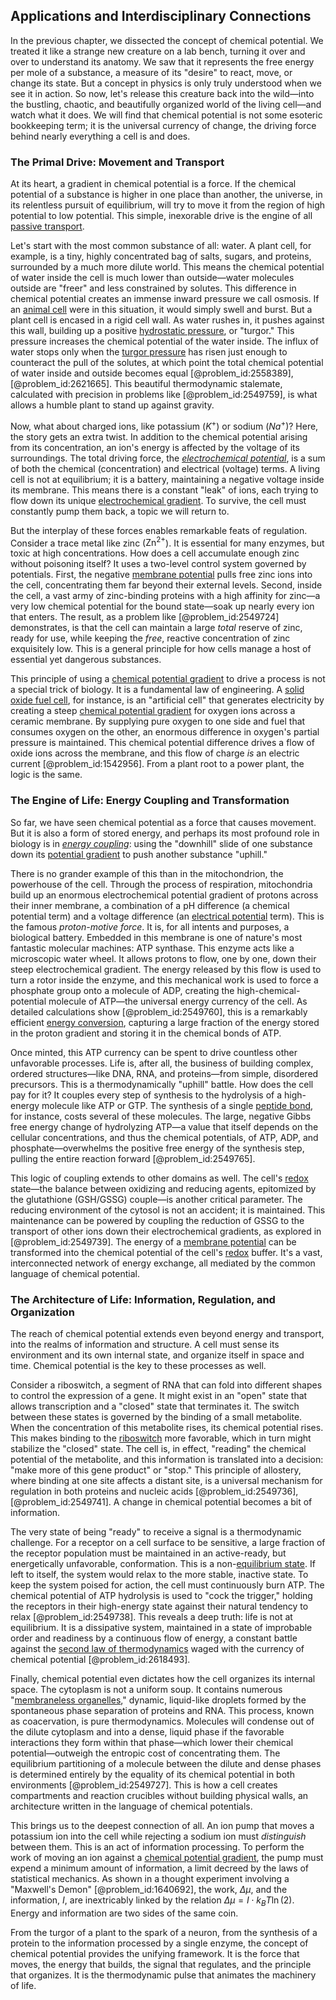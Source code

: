## Applications and Interdisciplinary Connections

In the previous chapter, we dissected the concept of chemical potential. We treated it like a strange new creature on a lab bench, turning it over and over to understand its anatomy. We saw that it represents the free energy per mole of a substance, a measure of its "desire" to react, move, or change its state. But a concept in physics is only truly understood when we see it in action. So now, let's release this creature back into the wild—into the bustling, chaotic, and beautifully organized world of the living cell—and watch what it does. We will find that chemical potential is not some esoteric bookkeeping term; it is the universal currency of change, the driving force behind nearly everything a cell is and does.

### The Primal Drive: Movement and Transport

At its heart, a gradient in chemical potential is a force. If the chemical potential of a substance is higher in one place than another, the universe, in its relentless pursuit of equilibrium, will try to move it from the region of high potential to low potential. This simple, inexorable drive is the engine of all [passive transport](@article_id:143505).

Let's start with the most common substance of all: water. A plant cell, for example, is a tiny, highly concentrated bag of salts, sugars, and proteins, surrounded by a much more dilute world. This means the chemical potential of water inside the cell is much lower than outside—water molecules outside are "freer" and less constrained by solutes. This difference in chemical potential creates an immense inward pressure we call osmosis. If an [animal cell](@article_id:265068) were in this situation, it would simply swell and burst. But a plant cell is encased in a rigid cell wall. As water rushes in, it pushes against this wall, building up a positive [hydrostatic pressure](@article_id:141133), or "turgor." This pressure increases the chemical potential of the water inside. The influx of water stops only when the [turgor pressure](@article_id:136651) has risen just enough to counteract the pull of the solutes, at which point the total chemical potential of water inside and outside becomes equal [@problem_id:2558389], [@problem_id:2621665]. This beautiful thermodynamic stalemate, calculated with precision in problems like [@problem_id:2549759], is what allows a humble plant to stand up against gravity.

Now, what about charged ions, like potassium ($K^+$) or sodium ($Na^+$)? Here, the story gets an extra twist. In addition to the chemical potential arising from its concentration, an ion's energy is affected by the voltage of its surroundings. The total driving force, the *[electrochemical potential](@article_id:140685)*, is a sum of both the chemical (concentration) and electrical (voltage) terms. A living cell is not at equilibrium; it is a battery, maintaining a negative voltage inside its membrane. This means there is a constant "leak" of ions, each trying to flow down its unique [electrochemical gradient](@article_id:146983). To survive, the cell must constantly pump them back, a topic we will return to.

But the interplay of these forces enables remarkable feats of regulation. Consider a trace metal like zinc ($\text{Zn}^{2+}$). It is essential for many enzymes, but toxic at high concentrations. How does a cell accumulate enough zinc without poisoning itself? It uses a two-level control system governed by potentials. First, the negative [membrane potential](@article_id:150502) pulls free zinc ions into the cell, concentrating them far beyond their external levels. Second, inside the cell, a vast army of zinc-binding proteins with a high affinity for zinc—a very low chemical potential for the bound state—soak up nearly every ion that enters. The result, as a problem like [@problem_id:2549724] demonstrates, is that the cell can maintain a large *total* reserve of zinc, ready for use, while keeping the *free*, reactive concentration of zinc exquisitely low. This is a general principle for how cells manage a host of essential yet dangerous substances.

This principle of using a [chemical potential gradient](@article_id:141800) to drive a process is not a special trick of biology. It is a fundamental law of engineering. A [solid oxide fuel cell](@article_id:157151), for instance, is an "artificial cell" that generates electricity by creating a steep [chemical potential gradient](@article_id:141800) for oxygen ions across a ceramic membrane. By supplying pure oxygen to one side and fuel that consumes oxygen on the other, an enormous difference in oxygen's partial pressure is maintained. This chemical potential difference drives a flow of oxide ions across the membrane, and this flow of charge *is* an electric current [@problem_id:1542956]. From a plant root to a power plant, the logic is the same.

### The Engine of Life: Energy Coupling and Transformation

So far, we have seen chemical potential as a force that causes movement. But it is also a form of stored energy, and perhaps its most profound role in biology is in *[energy coupling](@article_id:137101)*: using the "downhill" slide of one substance down its [potential gradient](@article_id:260992) to push another substance "uphill."

There is no grander example of this than in the mitochondrion, the powerhouse of the cell. Through the process of respiration, mitochondria build up an enormous electrochemical potential gradient of protons across their inner membrane, a combination of a pH difference (a chemical potential term) and a voltage difference (an [electrical potential](@article_id:271663) term). This is the famous *proton-motive force*. It is, for all intents and purposes, a biological battery. Embedded in this membrane is one of nature's most fantastic molecular machines: ATP synthase. This enzyme acts like a microscopic water wheel. It allows protons to flow, one by one, down their steep electrochemical gradient. The energy released by this flow is used to turn a rotor inside the enzyme, and this mechanical work is used to force a phosphate group onto a molecule of ADP, creating the high-chemical-potential molecule of ATP—the universal energy currency of the cell. As detailed calculations show [@problem_id:2549760], this is a remarkably efficient [energy conversion](@article_id:138080), capturing a large fraction of the energy stored in the proton gradient and storing it in the chemical bonds of ATP.

Once minted, this ATP currency can be spent to drive countless other unfavorable processes. Life is, after all, the business of building complex, ordered structures—like DNA, RNA, and proteins—from simple, disordered precursors. This is a thermodynamically "uphill" battle. How does the cell pay for it? It couples every step of synthesis to the hydrolysis of a high-energy molecule like ATP or GTP. The synthesis of a single [peptide bond](@article_id:144237), for instance, costs several of these molecules. The large, negative Gibbs free energy change of hydrolyzing ATP—a value that itself depends on the cellular concentrations, and thus the chemical potentials, of ATP, ADP, and phosphate—overwhelms the positive free energy of the synthesis step, pulling the entire reaction forward [@problem_id:2549765].

This logic of coupling extends to other domains as well. The cell's [redox](@article_id:137952) state—the balance between oxidizing and reducing agents, epitomized by the glutathione (GSH/GSSG) couple—is another critical parameter. The reducing environment of the cytosol is not an accident; it is maintained. This maintenance can be powered by coupling the reduction of GSSG to the transport of other ions down their electrochemical gradients, as explored in [@problem_id:2549739]. The energy of a [membrane potential](@article_id:150502) can be transformed into the chemical potential of the cell's [redox](@article_id:137952) buffer. It's a vast, interconnected network of energy exchange, all mediated by the common language of chemical potential.

### The Architecture of Life: Information, Regulation, and Organization

The reach of chemical potential extends even beyond energy and transport, into the realms of information and structure. A cell must sense its environment and its own internal state, and organize itself in space and time. Chemical potential is the key to these processes as well.

Consider a riboswitch, a segment of RNA that can fold into different shapes to control the expression of a gene. It might exist in an "open" state that allows transcription and a "closed" state that terminates it. The switch between these states is governed by the binding of a small metabolite. When the concentration of this metabolite rises, its chemical potential rises. This makes binding to the [riboswitch](@article_id:152374) more favorable, which in turn might stabilize the "closed" state. The cell is, in effect, "reading" the chemical potential of the metabolite, and this information is translated into a decision: "make more of this gene product" or "stop." This principle of allostery, where binding at one site affects a distant site, is a universal mechanism for regulation in both proteins and nucleic acids [@problem_id:2549736], [@problem_id:2549741]. A change in chemical potential becomes a bit of information.

The very state of being "ready" to receive a signal is a thermodynamic challenge. For a receptor on a cell surface to be sensitive, a large fraction of the receptor population must be maintained in an active-ready, but energetically unfavorable, conformation. This is a non-[equilibrium state](@article_id:269870). If left to itself, the system would relax to the more stable, inactive state. To keep the system poised for action, the cell must continuously burn ATP. The chemical potential of ATP hydrolysis is used to "cock the trigger," holding the receptors in their high-energy state against their natural tendency to relax [@problem_id:2549738]. This reveals a deep truth: life is not at equilibrium. It is a dissipative system, maintained in a state of improbable order and readiness by a continuous flow of energy, a constant battle against the [second law of thermodynamics](@article_id:142238) waged with the currency of chemical potential [@problem_id:2618493].

Finally, chemical potential even dictates how the cell organizes its internal space. The cytoplasm is not a uniform soup. It contains numerous "[membraneless organelles](@article_id:149007)," dynamic, liquid-like droplets formed by the spontaneous phase separation of proteins and RNA. This process, known as coacervation, is pure thermodynamics. Molecules will condense out of the dilute cytoplasm and into a dense, liquid phase if the favorable interactions they form within that phase—which lower their chemical potential—outweigh the entropic cost of concentrating them. The equilibrium partitioning of a molecule between the dilute and dense phases is determined entirely by the equality of its chemical potential in both environments [@problem_id:2549727]. This is how a cell creates compartments and reaction crucibles without building physical walls, an architecture written in the language of chemical potentials.

This brings us to the deepest connection of all. An ion pump that moves a potassium ion into the cell while rejecting a sodium ion must *distinguish* between them. This is an act of information processing. To perform the work of moving an ion against a [chemical potential gradient](@article_id:141800), the pump must expend a minimum amount of information, a limit decreed by the laws of statistical mechanics. As shown in a thought experiment involving a "Maxwell's Demon" [@problem_id:1640692], the work, $\Delta\mu$, and the information, $I$, are inextricably linked by the relation $\Delta\mu = I \cdot k_B T \ln(2)$. Energy and information are two sides of the same coin.

From the turgor of a plant to the spark of a neuron, from the synthesis of a protein to the information processed by a single enzyme, the concept of chemical potential provides the unifying framework. It is the force that moves, the energy that builds, the signal that regulates, and the principle that organizes. It is the thermodynamic pulse that animates the machinery of life.